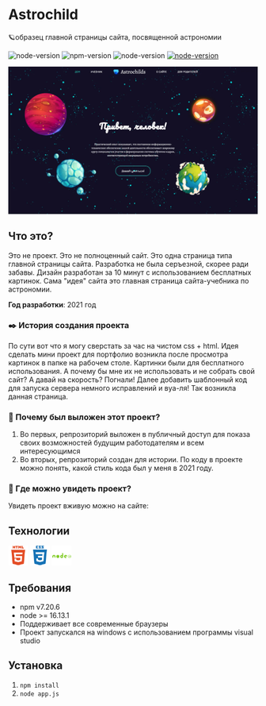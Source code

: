 # Astrochild
🪐образец главной страницы сайта, посвященной астрономии

![node-version](https://img.shields.io/badge/license-MIT-blue)
![npm-version](https://img.shields.io/badge/npm-7.20.6-red) 
![node-version](https://img.shields.io/badge/node->=16.13.1-green)
[![node-version](https://img.shields.io/badge/watch-live-blueviolet)](https://github.com/swenli)<!-- ccылка на проект -->

<div align="center">
<img src="public/images/astro-1.png" width="600px">
</div>

## Что это?
Это не проект. Это не полноценный сайт. Это одна страница типа главной страницы сайта. Разработка не была серъезной, скорее ради забавы. Дизайн разработан за 10 минут с использованием бесплатных картинок. Сама "идея" сайта это главная страница сайта-учебника по астрономии. 

**Год разработки**: 2021 год

### ✒️ История создания проекта
По сути вот что я могу сверстать за час на чистом css + html. Идея сделать мини проект для портфолио возникла после просмотра картинок в папке на рабочем столе. Картинки были для бесплатного использования. А почему бы мне их не использовать и не собрать свой сайт? А давай на скорость? Погнали! Далее добавить шаблонный код для запуска сервера немного исправлений и вуа-ля! Так возникла данная страница.

### 🔎 Почему был выложен этот проект?

1. Во первых, репрозиторий выложен в публичный доступ для показа своих возможностей будущим работодателям и всем интересующимся
2. Во вторых, репрозиторий создан для истории. По коду в проекте можно понять, какой стиль кода был у меня в 2021 году.

### 👀 Где можно увидеть проект?
Увидеть проект вживую можно на сайте: <!-- ccылка на проект -->

## Технологии

<img src="https://raw.githubusercontent.com/devicons/devicon/1119b9f84c0290e0f0b38982099a2bd027a48bf1/icons/html5/html5-plain-wordmark.svg" width="40px">
<img src="https://raw.githubusercontent.com/devicons/devicon/1119b9f84c0290e0f0b38982099a2bd027a48bf1/icons/css3/css3-plain-wordmark.svg" width="40px">
<img src="https://raw.githubusercontent.com/devicons/devicon/1119b9f84c0290e0f0b38982099a2bd027a48bf1/icons/nodejs/nodejs-plain-wordmark.svg" width="40px"></img>

## Требования

- npm v7.20.6
- node >= 16.13.1
- Поддерживает все современные браузеры
- Проект запускался на windows с использованием программы visual studio

## Установка

1. `npm install`
2. `node app.js`
